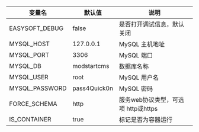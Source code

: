 <!-- 这里写应用的【环境变量信息】 -->
| 变量名           | 默认值        | 说明                             |
| ---------------- | ------------- | -------------------------------- |
| EASYSOFT_DEBUG   | false         | 是否打开调试信息，默认关闭       |
| MYSQL_HOST       | 127.0.0.1     | MySQL 主机地址                   |
| MYSQL_PORT       | 3306          | MySQL 端口                       |
| MYSQL_DB         | modstartcms   | 数据库名称                 |
| MYSQL_USER       | root          | MySQL 用户名                      |
| MYSQL_PASSWORD   | pass4Quick0n  | MySQL 密码                        |
| FORCE_SCHEMA     | http          | 服务web协议类型，可选项 http或https  |
| IS_CONTAINER     | true          | 标记是否为容器运行  |
